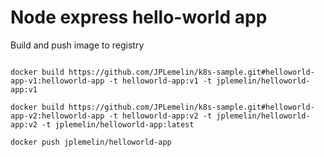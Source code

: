 # Node express hello-world app


Build and push image to registry

```

docker build https://github.com/JPLemelin/k8s-sample.git#helloworld-app-v1:helloworld-app -t helloworld-app:v1 -t jplemelin/helloworld-app:v1 

docker build https://github.com/JPLemelin/k8s-sample.git#helloworld-app-v2:helloworld-app -t helloworld-app:v2 -t jplemelin/helloworld-app:v2 -t jplemelin/helloworld-app:latest

docker push jplemelin/helloworld-app

```